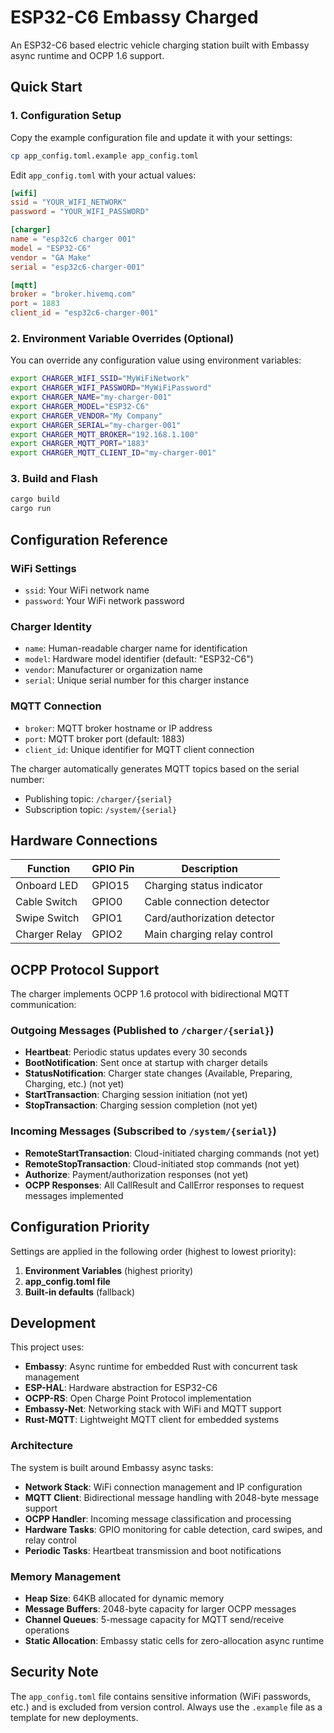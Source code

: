 # ESP32-C6 Embassy Charged

An ESP32-C6 based electric vehicle charging station built with Embassy async runtime and OCPP 1.6 support.

## Quick Start

### 1. Configuration Setup

Copy the example configuration file and update it with your settings:

```bash
cp app_config.toml.example app_config.toml
```

Edit `app_config.toml` with your actual values:

```toml
[wifi]
ssid = "YOUR_WIFI_NETWORK"
password = "YOUR_WIFI_PASSWORD"

[charger]
name = "esp32c6 charger 001"
model = "ESP32-C6"
vendor = "GA Make"
serial = "esp32c6-charger-001"

[mqtt]
broker = "broker.hivemq.com"
port = 1883
client_id = "esp32c6-charger-001"
```

### 2. Environment Variable Overrides (Optional)

You can override any configuration value using environment variables:

```bash
export CHARGER_WIFI_SSID="MyWiFiNetwork"
export CHARGER_WIFI_PASSWORD="MyWiFiPassword"
export CHARGER_NAME="my-charger-001"
export CHARGER_MODEL="ESP32-C6"
export CHARGER_VENDOR="My Company"
export CHARGER_SERIAL="my-charger-001"
export CHARGER_MQTT_BROKER="192.168.1.100"
export CHARGER_MQTT_PORT="1883"
export CHARGER_MQTT_CLIENT_ID="my-charger-001"
```

### 3. Build and Flash

```bash
cargo build
cargo run
```

## Configuration Reference

### WiFi Settings
- `ssid`: Your WiFi network name
- `password`: Your WiFi network password

### Charger Identity
- `name`: Human-readable charger name for identification
- `model`: Hardware model identifier (default: "ESP32-C6")
- `vendor`: Manufacturer or organization name
- `serial`: Unique serial number for this charger instance

### MQTT Connection
- `broker`: MQTT broker hostname or IP address
- `port`: MQTT broker port (default: 1883)
- `client_id`: Unique identifier for MQTT client connection

The charger automatically generates MQTT topics based on the serial number:
- Publishing topic: `/charger/{serial}`
- Subscription topic: `/system/{serial}`

## Hardware Connections

| Function | GPIO Pin | Description |
|----------|----------|-------------|
| Onboard LED | GPIO15 | Charging status indicator |
| Cable Switch | GPIO0 | Cable connection detector |
| Swipe Switch | GPIO1 | Card/authorization detector |
| Charger Relay | GPIO2 | Main charging relay control |

## OCPP Protocol Support

The charger implements OCPP 1.6 protocol with bidirectional MQTT communication:

### Outgoing Messages (Published to `/charger/{serial}`)
- **Heartbeat**: Periodic status updates every 30 seconds
- **BootNotification**: Sent once at startup with charger details
- **StatusNotification**: Charger state changes (Available, Preparing, Charging, etc.) (not yet)
- **StartTransaction**: Charging session initiation (not yet)
- **StopTransaction**: Charging session completion (not yet)

### Incoming Messages (Subscribed to `/system/{serial}`)
- **RemoteStartTransaction**: Cloud-initiated charging commands  (not yet)
- **RemoteStopTransaction**: Cloud-initiated stop commands (not yet)
- **Authorize**: Payment/authorization responses  (not yet)
- **OCPP Responses**: All CallResult and CallError responses to request messages implemented 

## Configuration Priority

Settings are applied in the following order (highest to lowest priority):

1. **Environment Variables** (highest priority)
2. **app_config.toml file**
3. **Built-in defaults** (fallback)

## Development

This project uses:
- **Embassy**: Async runtime for embedded Rust with concurrent task management
- **ESP-HAL**: Hardware abstraction for ESP32-C6
- **OCPP-RS**: Open Charge Point Protocol implementation
- **Embassy-Net**: Networking stack with WiFi and MQTT support
- **Rust-MQTT**: Lightweight MQTT client for embedded systems

### Architecture
The system is built around Embassy async tasks:
- **Network Stack**: WiFi connection management and IP configuration
- **MQTT Client**: Bidirectional message handling with 2048-byte message support
- **OCPP Handler**: Incoming message classification and processing
- **Hardware Tasks**: GPIO monitoring for cable detection, card swipes, and relay control
- **Periodic Tasks**: Heartbeat transmission and boot notifications

### Memory Management
- **Heap Size**: 64KB allocated for dynamic memory
- **Message Buffers**: 2048-byte capacity for larger OCPP messages
- **Channel Queues**: 5-message capacity for MQTT send/receive operations
- **Static Allocation**: Embassy static cells for zero-allocation async runtime

## Security Note

The `app_config.toml` file contains sensitive information (WiFi passwords, etc.) and is excluded from version control. Always use the `.example` file as a template for new deployments.
